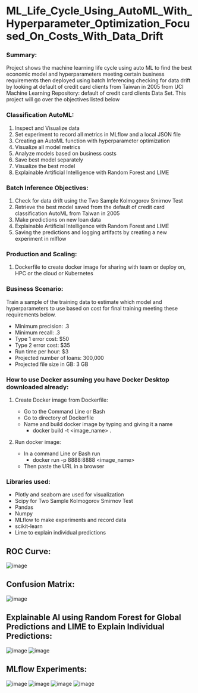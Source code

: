 # ML_Life_Cycle_Using_AutoML_With_Hyperparameter_Optimization_Focused_On_Costs_With_Data_Drift

### Summary:
Project shows the machine learning life cycle using auto ML to find the best economic model and hyperparameters meeting certain business requirements then deployed using batch Inferencing checking for data drift by looking at default of credit card clients from Taiwan in 2005 from UCI Machine Learning Repository: default of credit card clients Data Set. This project will go over the objectives listed below

### Classification AutoML:
1. Inspect and Visualize data
2. Set experiment to record all metrics in MLflow and a local JSON file
3. Creating an AutoML function with hyperparameter optimization
4. Visualize all model metrics
5. Analyze models based on business costs
6. Save best model separately
7. Visualize the best model
8. Explainable Artificial Intelligence with Random Forest and LIME

### Batch Inference Objectives:
1. Check for data drift using the Two Sample Kolmogorov Smirnov Test
2. Retrieve the best model saved from the default of credit card classification AutoML from Taiwan in 2005
3. Make predictions on new loan data
4. Explainable Artificial Intelligence with Random Forest and LIME
5. Saving the predictions and logging artifacts by creating a new experiment in mlflow

### Production and Scaling:
1.	Dockerfile to create docker image for sharing with team or deploy on, HPC or the cloud or Kubernetes


### Business Scenario:
Train a sample of the training data to estimate which model and hyperparameters to use based on cost for final training meeting these requirements below.

- Minimum precision: .3
- Minimum recall: .3
- Type 1 error cost: $50
- Type 2 error cost: $35
- Run time per hour: $3
- Projected number of loans: 300,000
- Projected file size in GB: 3 GB


### How to use Docker assuming you have Docker Desktop downloaded already:
1. Create Docker image from Dockerfile:
	- Go to the Command Line or Bash
	- Go to directory of Dockerfile
	- Name and build docker image by typing and giving it a name
		- docker build -t <image_name> .

2. Run docker image:
	- In a command Line or Bash run
		- docker run -p 8888:8888 <image_name>
	- Then paste the URL in a browser

### Libraries used:
- Plotly and seaborn are used for visualization
- Scipy for Two Sample Kolmogorov Smirnov Test
- Pandas
- Numpy
- MLflow to make experiments and record data
- scikit-learn
- Lime to explain individual predictions 


## ROC Curve:
![image](https://user-images.githubusercontent.com/71287557/135013326-692a2972-85af-4e67-858d-ca9e11c6786f.png)

## Confusion Matrix:
![image](https://user-images.githubusercontent.com/71287557/135013346-0cb48ada-0db5-479f-9fcf-f9601e3ad0fa.png)

## Explainable AI using Random Forest for Global Predictions and LIME to Explain Individual Predictions:
![image](https://user-images.githubusercontent.com/71287557/135013370-779bb7cb-0d45-4b32-91f9-f391d2f70357.png)
![image](https://user-images.githubusercontent.com/71287557/135013383-10cfd7f8-be3e-43ae-9d6c-ac2f677962b5.png)

## MLflow Experiments:
![image](https://user-images.githubusercontent.com/71287557/135013404-56196608-76c9-453a-95d7-79745358eed2.png)
![image](https://user-images.githubusercontent.com/71287557/135013416-578e9318-4d46-41a9-8c59-63b575364011.png)
![image](https://user-images.githubusercontent.com/71287557/135013431-242de8ff-0c9a-435c-b4c1-64d43a15680b.png)
![image](https://user-images.githubusercontent.com/71287557/135013441-e196b9fa-0bea-437d-9f15-84702bc83826.png)
